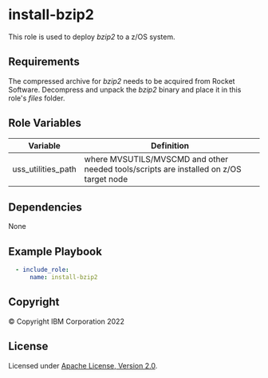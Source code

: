 install-bzip2
=========

This role is used to deploy _bzip2_ to a z/OS system.

Requirements
------------

The compressed archive for _bzip2_ needs to be acquired from Rocket Software. Decompress and unpack the _bzip2_ binary and place it in this role's _files_ folder.

Role Variables
--------------

| Variable           | Definition                                                                             |
|--------------------|----------------------------------------------------------------------------------------|
| uss_utilities_path | where MVSUTILS/MVSCMD and other needed tools/scripts are installed on z/OS target node |

Dependencies
------------

None

Example Playbook
----------------

```yaml
  - include_role:
      name: install-bzip2
```

## Copyright

© Copyright IBM Corporation 2022

## License
Licensed under
[Apache License, Version 2.0](https://opensource.org/licenses/Apache-2.0).
